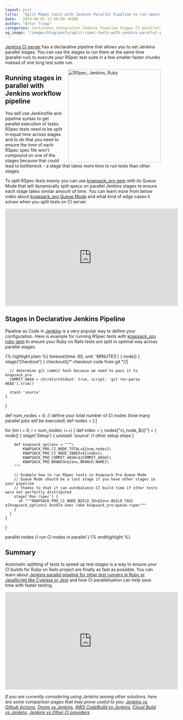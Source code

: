 ```yaml
---
layout: post
title:  "Split RSpec tests with Jenkins Parallel Pipeline to run specs faster"
date:   2019-06-01 13:00:00 +0200
author: "Artur Trzop"
categories: continuous_integration Jenkins Pipeline Stages CI parallelisation RSpec Ruby Rails
og_image: "/images/blog/posts/split-rspec-tests-with-jenkins-parallel-pipeline-to-run-specs-faster/rspec_jenkins.jpeg"
---
```


[Jenkins CI server](https://knapsackpro.com/ci_servers/jenkins?utm_source=docs_knapsackpro&utm_medium=blog_post&utm_campaign=split-rspec-tests-with-jenkins-parallel-pipeline-to-run-specs-faster) has a declarative pipeline that allows you to set Jenkins parallel stages. You can use the stages to run them at the same time (parallel run) to execute your RSpec test suite in a few smaller faster chunks instead of one long test suite run.

<img src="/images/blog/posts/split-rspec-tests-with-jenkins-parallel-pipeline-to-run-specs-faster/rspec_jenkins.jpeg" style="width:300px;margin-left: 15px;float:right;" alt="RSpec, Jenkins, Ruby" />

## Running stages in parallel with Jenkins workflow pipeline

You will use Jenkinsfile and pipeline syntax to get parallel execution of tasks. RSpec tests need to be split in equal time across stages and to do that you need to ensure the time of each RSpec spec file won't compound on one of the stages because that could lead to bottleneck - a stage that takes more time to run tests than other stages.

To split RSpec tests evenly you can use [knapsack_pro gem](https://knapsackpro.com?utm_source=docs_knapsackpro&utm_medium=blog_post&utm_campaign=split-rspec-tests-with-jenkins-parallel-pipeline-to-run-specs-faster) with its Queue Mode that will dynamically split specs on parallel Jenkins stages to ensure each stage takes similar amount of time. You can learn more from below video about [knapsack_pro Queue Mode](https://knapsackpro.com?utm_source=docs_knapsackpro&utm_medium=blog_post&utm_campaign=split-rspec-tests-with-jenkins-parallel-pipeline-to-run-specs-faster) and what kind of edge cases it solves when you split tests on CI server.

<iframe width="560" height="315" src="https://www.youtube.com/embed/hUEB1XDKEFY" frameborder="0" allow="accelerometer; autoplay; encrypted-media; gyroscope; picture-in-picture" allowfullscreen></iframe>

## Stages in Declarative Jenkins Pipeline

Pipeline as Code in [Jenkins](https://knapsackpro.com/ci_servers/jenkins?utm_source=docs_knapsackpro&utm_medium=blog_post&utm_campaign=split-rspec-tests-with-jenkins-parallel-pipeline-to-run-specs-faster) is a very popular way to define your configuration. Here is example for running RSpec tests with [knapsack_pro ruby gem](https://knapsackpro.com?utm_source=docs_knapsackpro&utm_medium=blog_post&utm_campaign=split-rspec-tests-with-jenkins-parallel-pipeline-to-run-specs-faster) to ensure your Ruby on Rails tests are split in optimal way across parallel stages.

{% highlight plain %}
timeout(time: 60, unit: 'MINUTES') {
  node() {
    stage('Checkout') {
      checkout([/* checkout code from git */])

      // determine git commit hash because we need to pass it to knapsack_pro
      COMMIT_HASH = sh(returnStdout: true, script: 'git rev-parse HEAD').trim()

      stash 'source'
    }
  }

  def num_nodes = 4; // define your total number of CI nodes (how many parallel jobs will be executed)
  def nodes = [:]

  for (int i = 0; i < num_nodes; i++) {
    def index = i;
    nodes["ci_node_${i}"] = {
      node() {
        stage('Setup') {
          unstash 'source'
          // other setup steps
        }

        def knapsack_options = """\
            KNAPSACK_PRO_CI_NODE_TOTAL=${num_nodes}\
            KNAPSACK_PRO_CI_NODE_INDEX=${index}\
            KNAPSACK_PRO_COMMIT_HASH=${COMMIT_HASH}\
            KNAPSACK_PRO_BRANCH=${env.BRANCH_NAME}\
        """

        // Example how to run RSpec tests in Knapsack Pro Queue Mode
        // Queue Mode should be a last stage if you have other stages in your pipeline
        // thanks to that it can autobalance CI build time if other tests were not perfectly distributed
        stage('Run rspec') {
          sh """KNAPSACK_PRO_CI_NODE_BUILD_ID=${env.BUILD_TAG} ${knapsack_options} bundle exec rake knapsack_pro:queue:rspec"""
        }
      }
    }
  }

  parallel nodes // run CI nodes in parallel
}
{% endhighlight %}

## Summary

Automatic splitting of tests to speed up test stages is a way to ensure your CI builds for Ruby on Rails project are finally as fast as possible. You can learn about [Jenkins parallel pipeline for other test runners in Ruby or JavaScript like Cypress or Jest](/2018/jenkins-pipeline-how-to-run-parallel-tests-in-your-workflow-stages) and how CI parallelisation can help save time with faster testing.

<iframe width="560" height="315" src="https://www.youtube.com/embed/QWfFiJF1GyU" frameborder="0" allow="accelerometer; autoplay; encrypted-media; gyroscope; picture-in-picture" allowfullscreen></iframe>

<i>If you are currently considering using Jenkins among other solutions, here are some comparison pages that may prove useful to you: [Jenkins vs Github Actions](https://knapsackpro.com/ci_comparisons/jenkins/vs/github-actions?utm_source=docs_knapsackpro&utm_medium=blog_post&utm_campaign=split-rspec-tests-with-jenkins-parallel-pipeline-to-run-specs-faster), [Drone vs Jenkins](https://knapsackpro.com/ci_comparisons/drone/vs/jenkins?utm_source=docs_knapsackpro&utm_medium=blog_post&utm_campaign=split-rspec-tests-with-jenkins-parallel-pipeline-to-run-specs-faster), [AWS CodeBuild vs Jenkins](https://knapsackpro.com/ci_comparisons/aws-codebuild/vs/jenkins?utm_source=docs_knapsackpro&utm_medium=blog_post&utm_campaign=split-rspec-tests-with-jenkins-parallel-pipeline-to-run-specs-faster), [Cloud Build vs Jenkins](https://knapsackpro.com/ci_comparisons/google-cloud-build/vs/jenkins?utm_source=docs_knapsackpro&utm_medium=blog_post&utm_campaign=split-rspec-tests-with-jenkins-parallel-pipeline-to-run-specs-faster), [Jenkins vs Other CI providers](https://knapsackpro.com/ci_comparisons?utm_source=docs_knapsackpro&utm_medium=blog_post&utm_campaign=split-rspec-tests-with-jenkins-parallel-pipeline-to-run-specs-faster#jenkins).</i>
